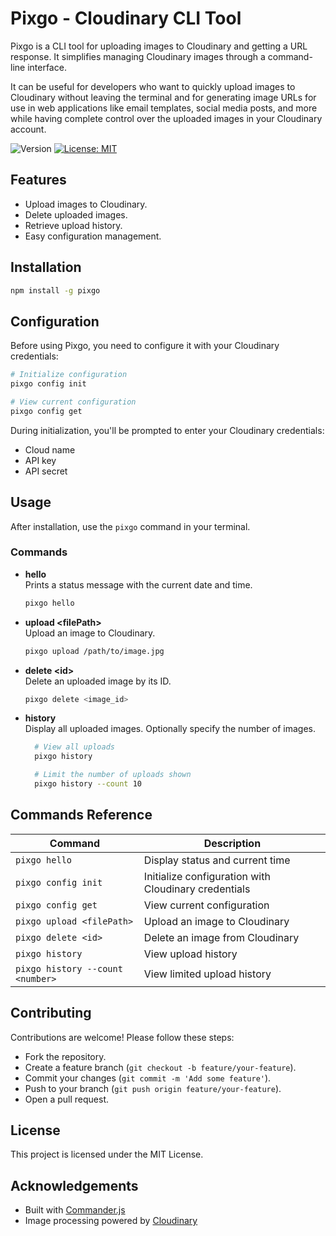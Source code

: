 # Pixgo - Cloudinary CLI Tool

Pixgo is a CLI tool for uploading images to Cloudinary and getting a URL response. It simplifies managing Cloudinary images through a command-line interface.

It can be useful for developers who want to quickly upload images to Cloudinary without leaving the terminal and for generating image URLs for use in web applications like email templates, social media posts, and more while having complete control over the uploaded images in your Cloudinary account.

![Version](https://img.shields.io/badge/version-1.0.0-purple.svg)
[![License: MIT](https://img.shields.io/badge/License-MIT-purple.svg)](https://opensource.org/licenses/MIT)

## Features

- Upload images to Cloudinary.
- Delete uploaded images.
- Retrieve upload history.
- Easy configuration management.

## Installation

```bash
npm install -g pixgo
```

## Configuration

Before using Pixgo, you need to configure it with your Cloudinary credentials:

```bash
# Initialize configuration
pixgo config init

# View current configuration
pixgo config get
```

During initialization, you'll be prompted to enter your Cloudinary credentials:

- Cloud name
- API key
- API secret

## Usage

After installation, use the `pixgo` command in your terminal.

### Commands

- **hello**  
  Prints a status message with the current date and time.

  ```bash
  pixgo hello
  ```

- **upload \<filePath\>**  
  Upload an image to Cloudinary.

  ```bash
  pixgo upload /path/to/image.jpg
  ```

- **delete \<id\>**  
  Delete an uploaded image by its ID.

  ```bash
  pixgo delete <image_id>
  ```

- **history**  
  Display all uploaded images. Optionally specify the number of images.

  ```bash
    # View all uploads
    pixgo history

    # Limit the number of uploads shown
    pixgo history --count 10
  ```

## Commands Reference

| Command                          | Description                                          |
| -------------------------------- | ---------------------------------------------------- |
| `pixgo hello`                    | Display status and current time                      |
| `pixgo config init`              | Initialize configuration with Cloudinary credentials |
| `pixgo config get`               | View current configuration                           |
| `pixgo upload <filePath>`        | Upload an image to Cloudinary                        |
| `pixgo delete <id>`              | Delete an image from Cloudinary                      |
| `pixgo history`                  | View upload history                                  |
| `pixgo history --count <number>` | View limited upload history                          |

## Contributing

Contributions are welcome! Please follow these steps:

- Fork the repository.
- Create a feature branch (`git checkout -b feature/your-feature`).
- Commit your changes (`git commit -m 'Add some feature'`).
- Push to your branch (`git push origin feature/your-feature`).
- Open a pull request.

## License

This project is licensed under the MIT License.

## Acknowledgements

- Built with [Commander.js](https://www.npmjs.com/package/commander)
- Image processing powered by [Cloudinary](https://cloudinary.com/)

<!-- ...existing content... -->
